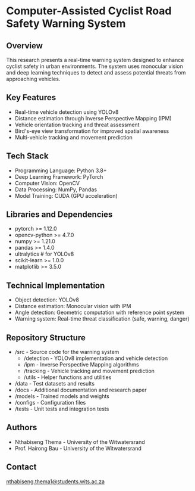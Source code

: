# Computer-Assisted Cyclist Road Safety Warning System

## Overview
This research presents a real-time warning system designed to enhance cyclist safety in urban environments. The system uses monocular vision and deep learning techniques to detect and assess potential threats from approaching vehicles.

## Key Features
- Real-time vehicle detection using YOLOv8
- Distance estimation through Inverse Perspective Mapping (IPM)
- Vehicle orientation tracking and threat assessment
- Bird's-eye view transformation for improved spatial awareness
- Multi-vehicle tracking and movement prediction

## Tech Stack
- Programming Language: Python 3.8+
- Deep Learning Framework: PyTorch
- Computer Vision: OpenCV
- Data Processing: NumPy, Pandas
- Model Training: CUDA (GPU acceleration)

## Libraries and Dependencies
- pytorch >= 1.12.0
- opencv-python >= 4.7.0
- numpy >= 1.21.0
- pandas >= 1.4.0
- ultralytics  # for YOLOv8
- scikit-learn >= 1.0.0
- matplotlib >= 3.5.0

## Technical Implementation
- Object detection: YOLOv8
- Distance estimation: Monocular vision with IPM
- Angle detection: Geometric computation with reference point system
- Warning system: Real-time threat classification (safe, warning, danger)

## Repository Structure
- /src - Source code for the warning system
  - /detection - YOLOv8 implementation and vehicle detection
  - /ipm - Inverse Perspective Mapping algorithms
  - /tracking - Vehicle tracking and movement prediction
  - /utils - Helper functions and utilities
- /data - Test datasets and results
- /docs - Additional documentation and research paper
- /models - Trained models and weights
- /configs - Configuration files
- /tests - Unit tests and integration tests

## Authors
- Nthabiseng Thema - University of the Witwatersrand
- Prof. Hairong Bau - University of the Witwatersrand

## Contact
nthabiseng.thema1@students.wits.ac.za
